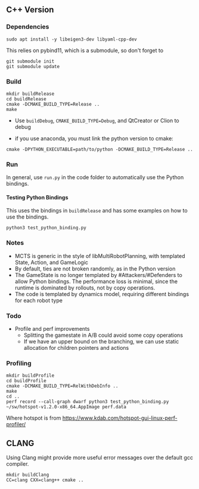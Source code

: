## C++ Version

### Dependencies

```
sudo apt install -y libeigen3-dev libyaml-cpp-dev
```

This relies on pybind11, which is a submodule, so don't forget to

```
git submodule init 
git submodule update
```

### Build

```
mkdir buildRelease
cd buildRelease
cmake -DCMAKE_BUILD_TYPE=Release ..
make
```

* Use `buildDebug`, `CMAKE_BUILD_TYPE=Debug`, and QtCreator or Clion to debug

* if you use anaconda, you must link the python version to cmake:
```
cmake -DPYTHON_EXECUTABLE=path/to/python -DCMAKE_BUILD_TYPE=Release ..
```

### Run

In general, use `run.py` in the code folder to automatically use the Python bindings.

#### Testing Python Bindings

This uses the bindings in `buildRelease` and has some examples on how to use the bindings.

```
python3 test_python_binding.py
```

### Notes

* MCTS is generic in the style of libMultiRobotPlanning, with templated State, Action, and GameLogic
* By default, ties are not broken randomly, as in the Python version
* The GameState is no longer templated by #Attackers/#Defenders to allow Python bindings. The performance loss is minimal, since the runtime is dominated by rollouts, not by copy operations.
* The code is templated by dynamics model, requiring different bindings for each robot type

### Todo

* Profile and perf improvements
  * Splitting the gamestate in A/B could avoid some copy operations
  * If we have an upper bound on the branching, we can use static allocation for children pointers and actions

### Profiling

```
mkdir buildProfile
cd buildProfile
cmake -DCMAKE_BUILD_TYPE=RelWithDebInfo ..
make
cd ..
perf record --call-graph dwarf python3 test_python_binding.py
~/sw/hotspot-v1.2.0-x86_64.AppImage perf.data
```

Where hotspot is from https://www.kdab.com/hotspot-gui-linux-perf-profiler/

## CLANG

Using Clang might provide more useful error messages over the default gcc compiler.

```
mkdir buildClang
CC=clang CXX=clang++ cmake ..
```